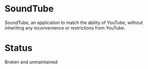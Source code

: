 # SoundTube
SoundTube, an application to match the ability of YouTube, without inheriting any inconvenience or restrictions from YouTube.

# Status
Broken and unmaintained
